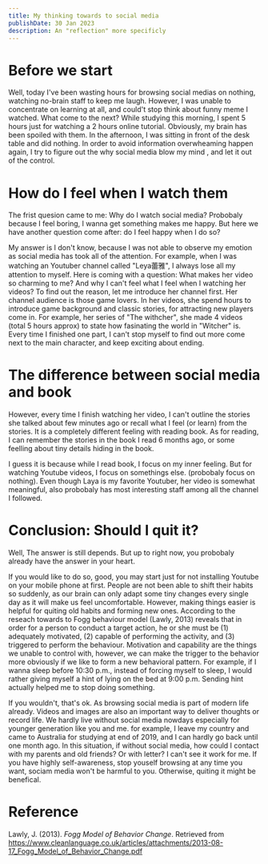 ```yaml
---
title: My thinking towards to social media
publishDate: 30 Jan 2023
description: An "reflection" more specificly
---
```

# Before we start

Well, today I've been wasting hours for browsing social medias on nothing, watching no-brain staff to keep me laugh. However, I was unable to concentrate on learning at all, and could't stop think about funny meme I watched. What come to the next? While studying this morning, I spent 5 hours just for watching a 2 hours online tutorial. Obviously, my brain has been spoiled with them. In the afternoon, I was sitting in front of the desk table and did nothing. In order to avoid information overwheaming happen again, I try to figure out the why social media blow my mind , and let it out of the control.

# How do I feel when I watch them

The frist quesion came to me: Why do I watch social media? Probobaly because I feel boring, I wanna get something makes me happy. But here we have another question come after: do I feel happy when I do so?

My answer is I don't know, because I was not able to observe my emotion as social media has took all of the attention. For example, when I was watching an Youtuber channel called "Leya蕾雅", I always lose all my attention to myself. Here is coming with a question: What makes her video so charming to me? And why I can't feel what I feel when I watching her videos? To find out the reason, let me introduce her channel first. Her channel audience is those game lovers. In her videos, she spend hours to introduce game background and classic stories, for attracting new players come in. For example, her series of "The withcher", she made 4 videos (total 5 hours approx) to state how fasinating the world in "Witcher" is. Every time I finished one part, I can't stop myself to find out more come next to the main character, and keep exciting about ending.

# The difference between social media and book

However, every time I finish watching her video, I can't outline the stories she talked about few minutes ago or recall what I feel (or learn) from the stories. It is a completely different feeling with reading book. As for reading, I can remember the stories in the book I read 6 months ago, or some feelling about tiny details hiding in the book.

I guess it is because while I read book, I focus on my inner feeling. But for watching Youtube videos, I focus on somethings else. (probobaly focus on nothing). Even though Laya is my favorite Youtuber, her video is somewhat meaningful, also probobaly has most interesting staff among all the channel I followed.

# Conclusion: Should I quit it?

Well, The answer is still depends. But up to right now, you probobaly already have the answer in your heart.

If you would like to do so, good, you may start just for not installing Youtube on your mobile phone at first. People are not been able to shift their habits so suddenly, as our brain can only adapt some tiny changes every single day as it will make us feel uncomfortable. However, making things easier is helpful for quiting old habits and forming new ones. According to the reseach towards to Fogg behaviour model (Lawly, 2013) reveals that in order for a person to conduct a target action, he or she must be (1) adequately motivated, (2) capable of performing the activity, and (3) triggered to perform the behaviour. Motivation and capability are the things we unable to control with, however, we can make the trigger to the behavior more obviously if we like to form a new behavioral pattern. For example, if I wanna sleep before 10:30 p.m., instead of forcing myself to sleep, I would rather giving myself a hint of lying on the bed at 9:00 p.m. Sending hint actually helped me to stop doing something.

If you wouldn't, that's ok. As browsing social media is part of modern life already. Videos and images are also an important way to deliver thoughts or record life. We hardly live without social media nowdays especially for younger generation like you and me. for example, I leave my country and came to Australia for studying at end of 2019, and I can hardly go back until one month ago. In this situation, if without social media, how could I contact with my parents and old friends? Or with letter? I can't see it work for me. If you have highly self-awareness, stop youself browsing at any time you want, sociam media won't be harmful to you. Otherwise, quiting it might be benefical.

# Reference

Lawly, J. (2013). *Fogg Model of Behavior Change*. Retrieved from https://www.cleanlanguage.co.uk/articles/attachments/2013-08-17_Fogg_Model_of_Behavior_Change.pdf
